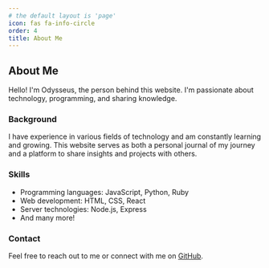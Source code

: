 ```yaml
---
# the default layout is 'page'
icon: fas fa-info-circle
order: 4
title: About Me
---
```


## About Me

Hello! I'm Odysseus, the person behind this website. I'm passionate about technology, programming, and sharing knowledge.

### Background

I have experience in various fields of technology and am constantly learning and growing. This website serves as both a personal journal of my journey and a platform to share insights and projects with others.

### Skills

- Programming languages: JavaScript, Python, Ruby
- Web development: HTML, CSS, React
- Server technologies: Node.js, Express
- And many more!

### Contact

Feel free to reach out to me or connect with me on [GitHub](https://github.com/odysseustheironwolf).
